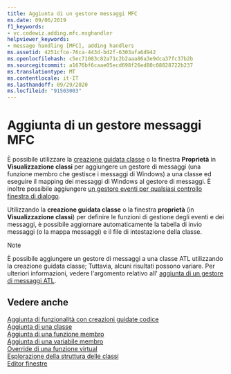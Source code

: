 ```yaml
---
title: Aggiunta di un gestore messaggi MFC
ms.date: 09/06/2019
f1_keywords:
- vc.codewiz.adding.mfc.msghandler
helpviewer_keywords:
- message handling [MFC], adding handlers
ms.assetid: 4251cfce-76ca-443d-bd2f-6303afa6d942
ms.openlocfilehash: c5ec71083c82a71c2b2aaa86a3e9dca37fc37b2b
ms.sourcegitcommit: a1676bf6caae05ecd698f26ed80c08828722b237
ms.translationtype: MT
ms.contentlocale: it-IT
ms.lasthandoff: 09/29/2020
ms.locfileid: "91503003"
---
```

# <a name="adding-an-mfc-message-handler"></a>Aggiunta di un gestore messaggi MFC

È possibile utilizzare la [creazione guidata classe](mfc-class-wizard.md) o la finestra **Proprietà** in **Visualizzazione classi** per aggiungere un gestore di messaggi (una funzione membro che gestisce i messaggi di Windows) a una classe ed eseguire il mapping dei messaggi di Windows al gestore di messaggi. È inoltre possibile aggiungere [un gestore eventi per qualsiasi controllo finestra di dialogo](../../windows/adding-editing-or-deleting-controls.md).

Utilizzando la **creazione guidata classe** o la finestra **proprietà** (in **Visualizzazione classi**) per definire le funzioni di gestione degli eventi e dei messaggi, è possibile aggiornare automaticamente la tabella di invio messaggi (o la mappa messaggi) e il file di intestazione della classe.

> [!NOTE]
> È possibile aggiungere un gestore di messaggi a una classe ATL utilizzando la creazione guidata classe; Tuttavia, alcuni risultati possono variare. Per ulteriori informazioni, vedere l'argomento relativo all' [aggiunta di un gestore di messaggi ATL](../../atl/adding-an-atl-message-handler.md).

## <a name="see-also"></a>Vedere anche

[Aggiunta di funzionalità con creazioni guidate codice](../../ide/adding-functionality-with-code-wizards-cpp.md)<br/>
[Aggiunta di una classe](../../ide/adding-a-class-visual-cpp.md)<br/>
[Aggiunta di una funzione membro](../../ide/adding-a-member-function-visual-cpp.md)<br/>
[Aggiunta di una variabile membro](../../ide/adding-a-member-variable-visual-cpp.md)<br/>
[Override di una funzione virtual](../../ide/overriding-a-virtual-function-visual-cpp.md)<br/>
[Esplorazione della struttura delle classi](../../ide/navigate-code-cpp.md)<br/>
[Editor finestre](../../windows/dialog-editor.md)

